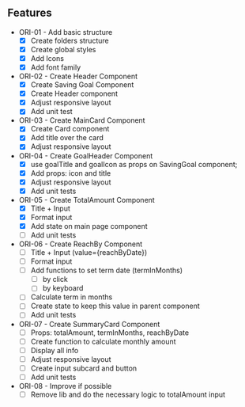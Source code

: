 ## Features

- ORI-01 - Add basic structure
    - [x]  Create folders structure
    - [x]  Create global styles
    - [x]  Add Icons
    - [x]  Add font family

- ORI-02 - Create Header Component
    - [x]  Create Saving Goal Component
    - [x]  Create Header component
    - [x]  Adjust responsive layout
    - [x]  Add unit test

- ORI-03 - Create MainCard Component
    - [x]  Create Card component
    - [x]  Add title over the card
    - [x]  Adjust responsive layout

- ORI-04 - Create GoalHeader Component
    - [x]  use goalTitle and goalIcon as props on SavingGoal component;
    - [x]  Add props: icon and title
    - [x]  Adjust responsive layout
    - [x]  Add unit tests

- ORI-05 - Create TotalAmount Component
    - [x]  Title + Input
    - [x]  Format input
    - [x]  Add state on main page component
    - [ ]  Add unit tests

- ORI-06 - Create ReachBy Component
    - [ ]  Title + Input (value={reachByDate})
    - [ ]  Format input
    - [ ]  Add functions to set term date (termInMonths)
        - [ ]  by click
        - [ ]  by keyboard
    - [ ]  Calculate term in months
    - [ ]  Create state to keep this value in parent component
    - [ ]  Add unit tests

- ORI-07 - Create SummaryCard Component
    - [ ]  Props: totalAmount, termInMonths, reachByDate
    - [ ]  Create function to calculate monthly amount
    - [ ]  Display all info
    - [ ]  Adjust responsive layout
    - [ ]  Create input subcard and button
    - [ ]  Add unit tests

- ORI-08 - Improve if possible
    - [ ]  Remove lib and do the necessary logic to totalAmount input